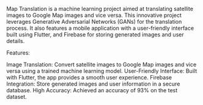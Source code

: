 Map Translation is a machine learning project aimed at translating satellite images to Google Map images and vice versa. This innovative project leverages Generative Adversarial Networks (GANs) for the translation process. It also features a mobile application with a user-friendly interface built using Flutter, and Firebase for storing generated images and user details.

Features:

Image Translation: Convert satellite images to Google Map images and vice versa using a trained machine learning model.
User-Friendly Interface: Built with Flutter, the app provides a smooth user experience.
Firebase Integration: Store generated images and user information in a secure database.
High Accuracy: Achieved an accuracy of 93% on the test dataset.

